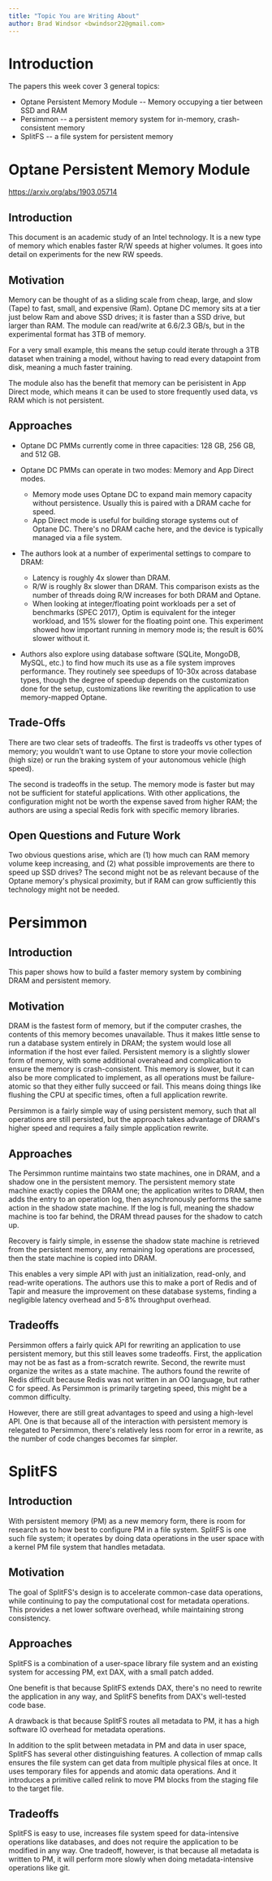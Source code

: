 ```yaml
---
title: "Topic You are Writing About"
author: Brad Windsor <bwindsor22@gmail.com>
---
```

# Introduction
The papers this week cover 3 general topics:
* Optane Persistent Memory Module -- Memory occupying a tier between SSD and RAM
* Persimmon -- a persistent memory system for in-memory, crash-consistent memory
* SplitFS -- a file system for persistent memory

# Optane Persistent Memory Module
https://arxiv.org/abs/1903.05714

## Introduction
This document is an academic study of an Intel technology. It is a new type of memory which enables faster R/W speeds at higher volumes. It goes into detail on experiments for the new RW speeds.

## Motivation
Memory can be thought of as a sliding scale from cheap, large, and slow (Tape) to fast, small, and expensive (Ram).  Optane DC memory sits at a tier just below Ram and above SSD drives; it is faster than a SSD drive, but larger than RAM. The module can read/write at 6.6/2.3 GB/s, but in the experimental format has 3TB of memory. 

For a very small example, this means the setup could iterate through a 3TB dataset when training a model, without having to read every datapoint from disk, meaning a much faster training.

The module also has the benefit that memory can be perisistent in App Direct mode, which means it can be used to store frequently used data, vs RAM which is not persistent. 

## Approaches

* Optane DC PMMs currently come in three capacities: 128 GB, 256 GB, and 512 GB.

* Optane DC PMMs can operate in two modes: Memory and App Direct modes.
    * Memory mode uses Optane DC to expand main memory capacity without persistence. Usually this is paired with a DRAM cache for speed. 
    * App Direct mode is useful for building storage systems out of Optane DC. There's no DRAM cache here, and the device is typically managed via a file system.

* The authors look at a number of experimental settings to compare to DRAM:
    * Latency is roughly 4x slower than DRAM.
    * R/W is roughly 8x slower than DRAM. This comparison exists as the number of threads doing R/W increases for both DRAM and Optane.
    * When looking at integer/floating point workloads per a set of benchmarks (SPEC 2017), Optim is equivalent for the integer workload, and 15% slower for the floating point one. This experiment showed how important running in memory mode is; the result is 60% slower without it.

* Authors also explore using database software (SQLite, MongoDB, MySQL, etc.) to find how much its use as a file system improves performance. They routinely see speedups of 10-30x across database types, though the degree of speedup depends on the customization done for the setup, customizations like rewriting the application to use memory-mapped Optane.

## Trade-Offs
There are two clear sets of tradeoffs. The first is tradeoffs vs other types of memory; you wouldn't want to use Optane to store your movie collection (high size) or run the braking system of your autonomous vehicle (high speed). 

The second is tradeoffs in the setup. The memory mode is faster but may not be sufficient for stateful applications. With other applications, the configuration might not be worth the expense saved from higher RAM; the authors are using a special Redis fork with specific memory libraries.


## Open Questions and Future Work
Two obvious questions arise, which are (1) how much can RAM memory volume keep increasing, and (2) what possible improvements are there to speed up SSD drives? The second might not be as relevant because of the Optane memory's physical proximity, but if RAM can grow sufficiently this technology might not be needed.

# Persimmon 

## Introduction
This paper shows how to build a faster memory system by combining DRAM and persistent memory.

## Motivation 
DRAM is the fastest form of memory, but if the computer crashes, the contents of this memory becomes unavailable. Thus it makes little sense to run a database system entirely in DRAM; the system would lose all information if the host ever failed. Persistent memory is a slightly slower form of memory, with some additional overahead and complication to ensure the memory is crash-consistent. This memory is slower, but it can also be more complicated to implement, as all operations must be failure-atomic so that they either fully succeed or fail. This means doing things like flushing the CPU at specific times, often a full application rewrite.

Persimmon is a fairly simple way of using persistent memory, such that all operations are still persisted, but the approach takes advantage of DRAM's higher speed and requires a faily simple application rewrite.


## Approaches
The Persimmon runtime maintains two state machines, one in DRAM, and a shadow one in the persistent memory. The persistent memory state machine exactly copies the DRAM one; the application writes to DRAM, then adds the entry to an operation log, then asynchronously performs the same action in the shadow state machine. If the log is full, meaning the shadow machine is too far behind, the DRAM thread pauses for the shadow to catch up. 

Recovery is fairly simple, in essense the shadow state machine is retrieved from the persistent memory, any remaining log operations are processed, then the state machine is copied into DRAM.

This enables a very simple API with just an initialization, read-only, and read-write operations. The authors use this to make a port of Redis and of Tapir and measure the improvement on these database systems, finding a negligible latency overhead and 5-8% throughput overhead.


## Tradeoffs 

Persimmon offers a fairly quick API for rewriting an application to use persistent memory, but this still leaves some tradeoffs. First, the application may not be as fast as a from-scratch rewrite. Second, the rewrite must organize the writes as a state machine. The authors found the rewrite of Redis difficult because Redis was not written in an OO language, but rather C for speed. As Persimmon is primarily targeting speed, this might be a common difficulty. 

However, there are still great advantages to speed and using a high-level API. One is that because all of the interaction with persistent memory is relegated to Persimmon, there's relatively less room for error in a rewrite, as the number of code changes becomes far simpler.


# SplitFS

## Introduction
With persistent memory (PM) as a new memory form, there is room for research as to how best to configure PM in a file system. SplitFS is one such file system; it operates by doing data operations in the user space with a kernel PM file system that handles metadata.


## Motivation
The goal of SplitFS's design is to accelerate common-case data operations, while continuing to pay the computational cost for metadata operations. This provides a net lower software overhead, while maintaining strong consistency. 

## Approaches

SplitFS is a combination of a user-space library file system and an existing system for accessing PM, ext DAX, with a small patch added. 

One benefit is that because SplitFS extends DAX, there's no need to rewrite the application in any way, and SplitFS benefits from DAX's well-tested code base.

A drawback is that because SplitFS routes all metadata to PM, it has a high software IO overhead for metadata operations. 

In addition to the split between metadata in PM and data in user space, SplitFS has several other distinguishing features. A collection of mmap calls ensures the file system can get data from multiple physical files at once. It uses temporary files for appends and atomic data operations. And it introduces a primitive called relink to move PM blocks from the staging file to the target file.


## Tradeoffs

SplitFS is easy to use, increases file system speed for data-intensive operations like databases, and does not require the application to be modified in any way. One tradeoff, however, is that because all metadata is written to PM, it will perform more slowly when doing metadata-intensive operations like git.
